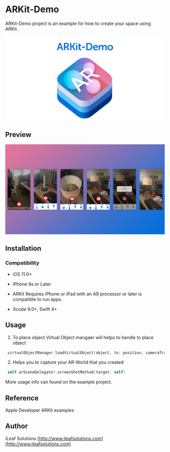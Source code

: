 # ARKit-Demo
ARKit-Demo project is an example for how to create your space using ARKit.

<img src="./Asset/art.png?raw=true">

## Preview
<img src="./Asset/preview.png?raw=true">

## Installation

### Compatibility

-  iOS 11.0+
- iPhone 6s or Later
- ARKit Requires iPhone or iPad with an A9 processor or later is compatible to run apps.

- Xcode 9.0+, Swift 4+



## Usage
1) To place object Virtual Object mangaer will helps to handle to place object
```swift
 virtualObjectManager.loadVirtualObject(object, to: position, cameraTransform: cameraTransform)
```
2) Helps you to capture your AR-World that you created
```swift
 self.arSceneDelegate?.screenShotMethod(target: self)
 ```
 
More usage info can found on the example project.

## Reference
Apple Developer ARKit examples

## Author
iLeaf Solutions
 [http://www.ileafsolutions.com](http://www.ileafsolutions.com)
